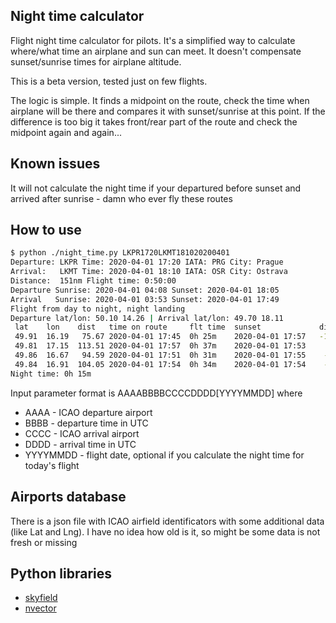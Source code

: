 ## Night time calculator

Flight night time calculator for pilots. It's a simplified way to calculate where/what time an airplane and sun can meet. It doesn't compensate sunset/sunrise times for airplane altitude.

This is a beta version, tested just on few flights.

The logic is simple. It finds a midpoint on the route, check the time when airplane will be there and compares it with sunset/sunrise at this point. If the difference is too big it takes front/rear part of the route and check the midpoint again and again...

## Known issues

It will not calculate the night time if your departured before sunset and arrived after sunrise - damn who ever fly these routes


## How to use

```bash
$ python ./night_time.py LKPR1720LKMT181020200401
Departure: LKPR Time: 2020-04-01 17:20 IATA: PRG City: Prague
Arrival:   LKMT Time: 2020-04-01 18:10 IATA: OSR City: Ostrava
Distance:  151nm Flight time: 0:50:00
Departure Sunrise: 2020-04-01 04:08 Sunset: 2020-04-01 18:05
Arrival   Sunrise: 2020-04-01 03:53 Sunset: 2020-04-01 17:49
Flight from day to night, night landing
Departure lat/lon: 50.10 14.26 | Arrival lat/lon: 49.70 18.11
 lat    lon    dist   time on route     flt time  sunset             diff (min)
 49.91  16.19   75.67 2020-04-01 17:45  0h 25m    2020-04-01 17:57   -12.60
 49.81  17.15  113.51 2020-04-01 17:57  0h 37m    2020-04-01 17:53     3.85
 49.86  16.67   94.59 2020-04-01 17:51  0h 31m    2020-04-01 17:55    -4.38
 49.84  16.91  104.05 2020-04-01 17:54  0h 34m    2020-04-01 17:54    -0.27
Night time: 0h 15m
```

Input parameter format is AAAABBBBCCCCDDDD[YYYYMMDD] where
- AAAA - ICAO departure airport
- BBBB - departure time in UTC
- CCCC - ICAO arrival airport
- DDDD - arrival time in UTC
- YYYYMMDD - flight date, optional if you calculate the night time for today's flight


## Airports database

There is a json file with ICAO airfield identificators with some additional data (like Lat and Lng). I have no idea how old is it, so might be some data is not fresh or missing

## Python libraries

- [skyfield](https://rhodesmill.org/skyfield/)
- [nvector](https://pypi.org/project/nvector/)